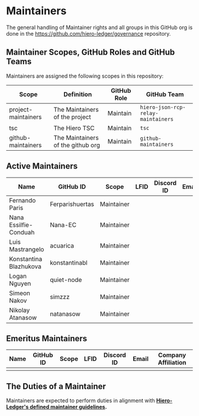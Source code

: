 # Maintainers

The general handling of Maintainer rights and all groups in this GitHub org is done in the https://github.com/hiero-ledger/governance repository.

## Maintainer Scopes, GitHub Roles and GitHub Teams

Maintainers are assigned the following scopes in this repository:

|        Scope        |            Definition             | GitHub Role |            GitHub Team             |
|---------------------|-----------------------------------|-------------|------------------------------------|
| project-maintainers | The Maintainers of the project    | Maintain    | `hiero-json-rcp-relay-maintainers` |
| tsc                 | The Hiero TSC                     | Maintain    | `tsc`                              |
| github-maintainers  | The Maintainers of the github org | Maintain    | `github-maintainers`               |

## Active Maintainers

<!-- Please keep this sorted alphabetically by github -->

| Name                   | GitHub ID       | Scope      | LFID | Discord ID | Email | Company Affiliation |
|----------------------- | --------------- | ---------- | ---- | ---------- | ----- | ------------------- |
| Fernando Paris         | Ferparishuertas | Maintainer |      |            |       | Hashgraph           |
| Nana Essilfie-Conduah  | Nana-EC         | Maintainer |      |            |       | Hashgraph           |
| Luis Mastrangelo       | acuarica        | Maintainer |      |            |       | Hashgraph           |
| Konstantina Blazhukova | konstantinabl   | Maintainer |      |            |       | LimeChain           |
| Logan Nguyen           | quiet-node      | Maintainer |      |            |       | Hashgraph           |
| Simeon Nakov           | simzzz          | Maintainer |      |            |       | LimeChain           |
| Nikolay Atanasow       | natanasow       | Maintainer |      |            |       | LimeChain           |

## Emeritus Maintainers

| Name | GitHub ID | Scope | LFID | Discord ID | Email | Company Affiliation |
|----- | --------- | ----- | ---- | ---------- | ----- | ------------------- |
|      |           |       |      |            |       |                     |

## The Duties of a Maintainer

Maintainers are expected to perform duties in alignment with **[Hiero-Ledger's defined maintainer guidelines](https://github.com/hiero-ledger/governance/blob/main/roles-and-groups.md#maintainers).**
